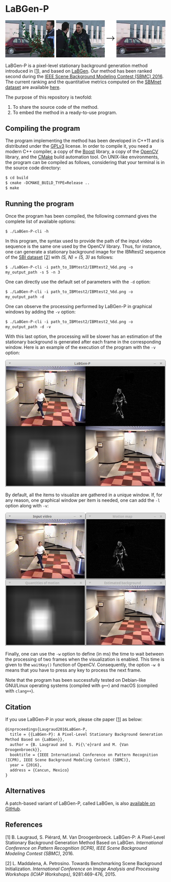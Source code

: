 # LaBGen-P

![Screenshot](readme/graphical-abstract.png)

LaBGen-P is a pixel-level stationary background generation method introduced in [[1](#references)], and based on [LaBGen](https://github.com/benlaug/labgen). Our method has been ranked second during the [IEEE Scene Background Modeling Contest (SBMC) 2016](http://pione.dinf.usherbrooke.ca/sbmc2016). The current ranking and the quantitative metrics computed on the [SBMnet dataset](http://www.scenebackgroundmodeling.net) are available [here](http://pione.dinf.usherbrooke.ca/results).

The purpose of this repository is twofold:

1. To share the source code of the method.
2. To embed the method in a ready-to-use program.

## Compiling the program

The program implementing the method has been developed in C++11 and is distributed under the [GPLv3](LICENSE) license. In order to compile it, you need a modern C++ compiler, a copy of the [Boost](http://www.boost.org) library, a copy of the [OpenCV](http://opencv.org) library, and the [CMake](https://cmake.org) build automation tool. On UNIX-like environments, the program can be compiled as follows, considering that your terminal is in the source code directory:

```
$ cd build
$ cmake -DCMAKE_BUILD_TYPE=Release ..
$ make
```

## Running the program

Once the program has been compiled, the following command gives the complete list of available options:

```
$ ./LaBGen-P-cli -h
```

In this program, the syntax used to provide the path of the input video sequence is the same one used by the OpenCV library. Thus, for instance, one can generate a stationary background image for the IBMtest2 sequence of the [SBI dataset](http://sbmi2015.na.icar.cnr.it/SBIdataset.html) [[2](#references)] with *(S, N) = (5, 3)* as follows:

```
$ ./LaBGen-P-cli -i path_to_IBMtest2/IBMtest2_%6d.png -o my_output_path -s 5 -n 3
```

One can directly use the default set of parameters with the `-d` option:

```
$ ./LaBGen-P-cli -i path_to_IBMtest2/IBMtest2_%6d.png -o my_output_path -d
```

One can observe the processing performed by LaBGen-P in graphical windows by adding the `-v` option:

```
$ ./LaBGen-P-cli -i path_to_IBMtest2/IBMtest2_%6d.png -o my_output_path -d -v
```

With this last option, the processing will be slower has an estimation of the stationary background is generated after each frame in the corresponding window. Here is an example of the execution of the program with the `-v` option:

![Screenshot](readme/screenshot.png)

By default, all the items to visualize are gathered in a unique window. If, for any reason, one graphical window per item is needed, one can add the `-l` option along with `-v`:

![Screenshot](readme/screenshot-split.png)

Finally, one can use the `-w` option to define (in ms) the time to wait between the processing of two frames when the visualization is enabled. This time is given to the `waitKey()` function of OpenCV. Consequently, the option `-w 0` means that you have to press any key to process the next frame.

Note that the program has been successfully tested on Debian-like GNU/Linux operating systems (compiled with `g++`) and macOS (compiled with `clang++`).

## Citation

If you use LaBGen-P in your work, please cite paper [[1](#references)] as below:

```
@inproceedings{Laugraud2016LaBGen-P,
  title = {{LaBGen-P}: A Pixel-Level Stationary Background Generation Method Based on {LaBGen}},
  author = {B. Laugraud and S. Pi{\'e}rard and M. {Van Droogenbroeck}},
  booktitle = {IEEE International Conference on Pattern Recognition (ICPR), IEEE Scene Background Modeling Contest (SBMC)},
  year = {2016},
  address = {Cancun, Mexico}
}
```

## Alternatives

A patch-based variant of LaBGen-P, called LaBGen, is also [available on GitHub](https://github.com/benlaug/labgen).

## References

[1] B. Laugraud, S. Piérard, M. Van Droogenbroeck. LaBGen-P: A Pixel-Level Stationary Background Generation Method Based on LaBGen. *International Conference on Pattern Recognition (ICPR), IEEE Scene Background Modeling Contest (SBMC)*, 2016.

[2] L. Maddalena, A. Petrosino. Towards Benchmarking Scene Background Initialization. *International Conference on Image Analysis and Processing Workshops (ICIAP Workshops)*, 9281:469-476, 2015.
